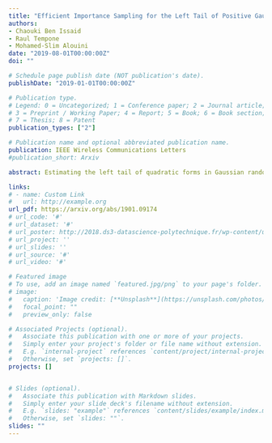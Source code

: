 ```yaml
---
title: "Efficient Importance Sampling for the Left Tail of Positive Gaussian Quadratic Forms"
authors:
- Chaouki Ben Issaid
- Raul Tempone
- Mohamed-Slim Alouini
date: "2019-08-01T00:00:00Z"
doi: ""

# Schedule page publish date (NOT publication's date).
publishDate: "2019-01-01T00:00:00Z"

# Publication type.
# Legend: 0 = Uncategorized; 1 = Conference paper; 2 = Journal article;
# 3 = Preprint / Working Paper; 4 = Report; 5 = Book; 6 = Book section;
# 7 = Thesis; 8 = Patent
publication_types: ["2"]

# Publication name and optional abbreviated publication name.
publication: IEEE Wireless Communications Letters
#publication_short: Arxiv

abstract: Estimating the left tail of quadratic forms in Gaussian random vectors is of major practical importance in many applications. In this paper, we propose an efficient and robust importance sampling estimator that is endowed with the bounded relative error property. This property significantly reduces the number of simulation runs required by the proposed estimator compared to naive Monte Carlo. Thus, our importance sampling estimator is especially useful when the probability of interest is very small. Selected simulation results are presented to illustrate the efficiency of our estimator compared to naive Monte Carlo in both central and non-central cases, as well as both real and complex settings.

links:
# - name: Custom Link
#   url: http://example.org
url_pdf: https://arxiv.org/abs/1901.09174
# url_code: '#'
# url_dataset: '#'
# url_poster: http://2018.ds3-datascience-polytechnique.fr/wp-content/uploads/2018/06/DS3-342.pdf
# url_project: ''
# url_slides: ''
# url_source: '#'
# url_video: '#'

# Featured image
# To use, add an image named `featured.jpg/png` to your page's folder.
# image:
#   caption: 'Image credit: [**Unsplash**](https://unsplash.com/photos/pLCdAaMFLTE)'
#   focal_point: ""
#   preview_only: false

# Associated Projects (optional).
#   Associate this publication with one or more of your projects.
#   Simply enter your project's folder or file name without extension.
#   E.g. `internal-project` references `content/project/internal-project/index.md`.
#   Otherwise, set `projects: []`.
projects: []


# Slides (optional).
#   Associate this publication with Markdown slides.
#   Simply enter your slide deck's filename without extension.
#   E.g. `slides: "example"` references `content/slides/example/index.md`.
#   Otherwise, set `slides: ""`.
slides: ""
---
```

